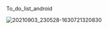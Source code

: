 To_do_list_android

![20210903_230528-1630721320830](https://user-images.githubusercontent.com/37937945/132079114-a9380292-21f3-4994-9008-5b42c4e2c6a0.gif)
